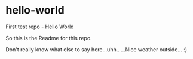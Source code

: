 # hello-world
First test repo - Hello World

So this is the Readme for this repo. 

Don't really know what else to say here...uhh..
...Nice weather outside... :)
